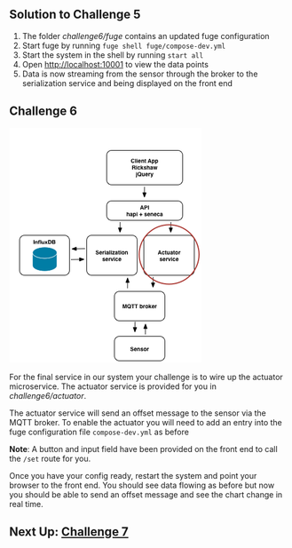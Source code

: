## Solution to Challenge 5

1. The folder _challenge6/fuge_ contains an updated fuge configuration
2. Start fuge by running `fuge shell fuge/compose-dev.yml`
3. Start the system in the shell by running `start all`
4. Open [http://localhost:10001]() to view the data points
5. Data is now streaming from the sensor through the broker to the serialization
service and being displayed on the front end


## Challenge 6
![image](../images/challenge6.png)

For the final service in our system your challenge is to wire up the actuator
microservice. The actuator service is provided for you in
_challenge6/actuator_.

The actuator service will send an offset message to the sensor via the MQTT
broker. To enable the actuator you will need to add an entry into the fuge
configuration file `compose-dev.yml` as before

__Note__: A button and input field have been provided on the front end to call
the `/set` route for you.

Once you have your config ready, restart the system and point your browser to
the front end. You should see data flowing as before but now you should be able
to send an offset message and see the chart change in real time.

## Next Up: [Challenge 7](../challenge7/README.md)
